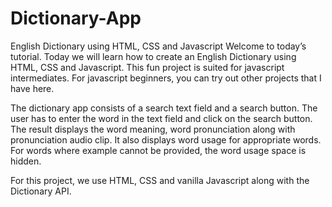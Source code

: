 # Dictionary-App
English Dictionary using HTML, CSS and Javascript
Welcome to today’s tutorial. Today we will learn how to create an English Dictionary using HTML, CSS and Javascript. This fun project is suited for javascript intermediates. For javascript beginners, you can try out other projects that I have here.

The dictionary app consists of a search text field and a search button. The user has to enter the word in the text field and click on the search button. The result displays the word meaning, word pronunciation along with pronunciation audio clip. It also displays word usage for appropriate words. For words where example cannot be provided, the word usage space is hidden.

For this project, we use HTML, CSS and vanilla Javascript along with the Dictionary API.
